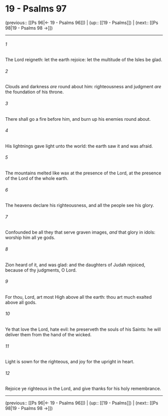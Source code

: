 # 19 - Psalms 97

(previous:: [[Ps 96|← 19 - Psalms 96]]) | (up:: [[19 - Psalms]]) | (next:: [[Ps 98|19 - Psalms 98 →]])

***


###### 1 
The Lord reigneth: let the earth rejoice: let the multitude of the Isles be glad. 

###### 2 
Clouds and darkness _are_ round about him: righteousness and judgment _are_ the foundation of his throne. 

###### 3 
There shall go a fire before him, and burn up his enemies round about. 

###### 4 
His lightnings gave light unto the world: the earth saw it and was afraid. 

###### 5 
The mountains melted like wax at the presence of the Lord, at the presence of the Lord of the whole earth. 

###### 6 
The heavens declare his righteousness, and all the people see his glory. 

###### 7 
Confounded be all they that serve graven images, _and_ that glory in idols: worship him all ye gods. 

###### 8 
Zion heard of it, and was glad: and the daughters of Judah rejoiced, because of thy judgments, O Lord. 

###### 9 
For thou, Lord, art most High above all the earth: thou art much exalted above all gods. 

###### 10 
Ye that love the Lord, hate evil: he preserveth the souls of his Saints: he will deliver them from the hand of the wicked. 

###### 11 
Light is sown for the righteous, and joy for the upright in heart. 

###### 12 
Rejoice ye righteous in the Lord, and give thanks for his holy remembrance.

***

(previous:: [[Ps 96|← 19 - Psalms 96]]) | (up:: [[19 - Psalms]]) | (next:: [[Ps 98|19 - Psalms 98 →]])
